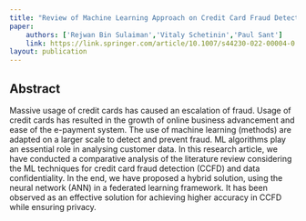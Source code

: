 ```yaml
---
title: "Review of Machine Learning Approach on Credit Card Fraud Detection"
paper:
    authors: ['Rejwan Bin Sulaiman','Vitaly Schetinin','Paul Sant']
    link: https://link.springer.com/article/10.1007/s44230-022-00004-0
layout: publication
---
```


## Abstract

Massive usage of credit cards has caused an escalation of fraud. Usage of credit cards has resulted in the growth of online business advancement and ease of the e-payment system. The use of machine learning (methods) are adapted on a larger scale to detect and prevent fraud. ML algorithms play an essential role in analysing customer data. In this research article, we have conducted a comparative analysis of the literature review considering the ML techniques for credit card fraud detection (CCFD) and data confidentiality. In the end, we have proposed a hybrid solution, using the neural network (ANN) in a federated learning framework. It has been observed as an effective solution for achieving higher accuracy in CCFD while ensuring privacy.

